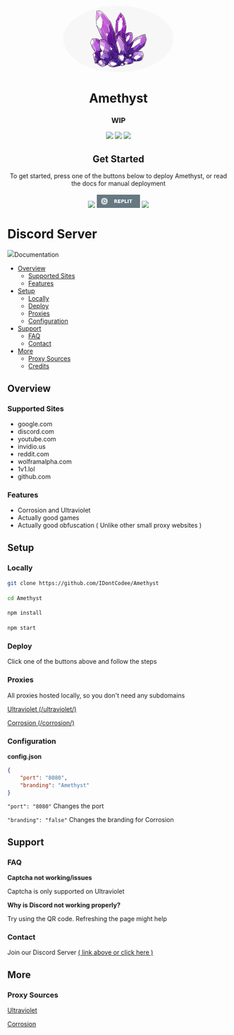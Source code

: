 <div align="center">

<img style="border-radius:50%" height="150px" src="https://raw.githubusercontent.com/IDontCodee/Amethyst/main/deploy/logo.png">

<h1>Amethyst</h1>

<h3>WIP</h3>

<a href="" alt="Made with NodeJS"><img src="https://img.shields.io/badge/Made%20with-Node.JS-6DA55F?style=for-the-badge&logo=node.js&logoColor=white"></a> 
<a href="https://github.com/IDontCodee/Amethyst/issues/" alt="GitHub issues"><img src="https://img.shields.io/github/issues/IDontCodee/Amethyst?style=for-the-badge"></a>
<a href="https://github.com/IDontCodee/Amethyst/graphs/contributors/" alt=""><img src="https://img.shields.io/github/contributors/IDontCodee/Amethyst?style=for-the-badge"></a>

</div>

<div align="center">
         <h2>Get Started</h2>
         <a>To get started, press one of the buttons below to deploy Amethyst, or read the docs for manual deployment</a>
         <br>
         <br>
<a href="https://heroku.com/deploy?template=https://github.com/IDontCodee/Amethyst"><img height="30px" src="https://img.shields.io/badge/heroku-%23430098.svg?style=for-the-badge&logo=heroku&logoColor=white"><img></a>
<a href="https://github.com/IDontCodee/Amethyst/blob/main/deploy/About-Replit.md"><img height="30px" src="https://raw.githubusercontent.com/IDontCodee/Amethyst/main/deploy/replit.svg"><img></a>
<a href="https://railway.app/new/template?template=https://github.com/IDontCodee/Amethyst"><img height="30px" src="https://img.shields.io/badge/Railway-%234f0599.svg?style=for-the-badge&logo=railway&logoColor=white"><img></a>
</div>

# Discord Server

<a class="discord-widget" href="https://discord.gg/J3VPy5Vy8x" title="Join us on Discord">
<img src="https://invidget.switchblade.xyz/J3VPy5Vy8x?theme=light"></a

## Documentation

- [Overview](#overview)
  - [Supported Sites](#supported-sites)
  - [Features](#features)
- [Setup](#setup)
  - [Locally](#locally)
  - [Deploy](#deploy)
  - [Proxies](#proxies)
  - [Configuration](#configuration)
- [Support](#support)
  - [FAQ](#faq)
  - [Contact](#contact)
- [More](#more)
  - [Proxy Sources](#proxy-sources)
  - [Credits](#credits)

## Overview

### Supported Sites

- google.com
- discord.com
- youtube.com
- invidio.us
- reddit.com
- wolframalpha.com
- 1v1.lol
- github.com

### Features

- Corrosion and Ultraviolet
- Actually good games
- Actually good obfuscation ( Unlike other small proxy websites )

## Setup

### Locally

```sh
git clone https://github.com/IDontCodee/Amethyst

cd Amethyst

npm install

npm start
```

### Deploy

Click one of the buttons above and follow the steps

### Proxies

All proxies hosted locally, so you don't need any subdomains

[Ultraviolet (/ultraviolet/)](https://github.com/titaniumnetwork-dev/Ultraviolet)

[Corrosion (/corrosion/)](https://github.com/titaniumnetwork-dev/Corrosion)

### Configuration

**config.json**

```json
{
    "port": "8080",
    "branding": "Amethyst"
}
```

`"port": "8080"` Changes the port 

`"branding": "false"` Changes the branding for Corrosion

## Support

### FAQ

**Captcha not working/issues**

Captcha is only supported on Ultraviolet

**Why is Discord not working properly?**

Try using the QR code. Refreshing the page might help

### Contact

Join our Discord Server [( link above or click here )](#discord-server)

## More

### Proxy Sources

[Ultraviolet](https://github.com/titaniumnetwork-dev/Ultraviolet)

[Corrosion](https://github.com/titaniumnetwork-dev/Corrosion)

<!-- ### Credits -->
